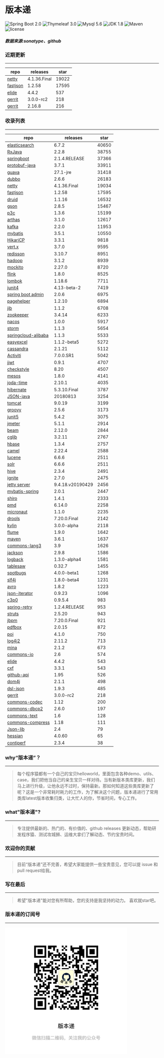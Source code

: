 # 版本递
![Spring Boot 2.0](https://img.shields.io/badge/Spring%20Boot-2.0-brightgreen.svg)
![Thymeleaf 3.0](https://img.shields.io/badge/Thymeleaf-3.0-yellow.svg)
![Mysql 5.6](https://img.shields.io/badge/Mysql-5.6-blue.svg)
![JDK 1.8](https://img.shields.io/badge/JDK-1.8-brightgreen.svg)
![Maven](https://img.shields.io/badge/Maven-3.5.0-yellowgreen.svg)
![license](https://img.shields.io/badge/license-Apache%202-blue.svg)
##### 数据来源:sonatype、github

### 近期更新
---
repo | releases | star
---|---|---
[netty](https://github.com/netty/netty) | 4.1.36.Final | 19022
[fastjson](https://github.com/alibaba/fastjson) | 1.2.58 | 17595
[elide](https://github.com/yahoo/elide) | 4.4.2 | 537
[gerrit](https://github.com/GerritCodeReview/gerrit) | 3.0.0-rc2 | 218
[gerrit](https://github.com/GerritCodeReview/gerrit) | 2.16.8 | 216

### 收录列表
---
repo | releases | star
---|---|---
[elasticsearch](https://github.com/elastic/elasticsearch) | 6.7.2 | 40650 
[RxJava](https://github.com/ReactiveX/RxJava) | 2.2.8 | 38755 
[springboot](https://github.com/spring-projects/spring-boot) | 2.1.4.RELEASE | 37366 
[protobuf-java](https://github.com/protocolbuffers/protobuf) | 3.7.1 | 33911 
[guava](https://github.com/google/guava) | 27.1-jre | 31418 
[dubbo](https://github.com/apache/incubator-dubbo) | 2.6.6 | 26183 
[netty](https://github.com/netty/netty) | 4.1.36.Final | 19034 
[fastjson](https://github.com/alibaba/fastjson) | 1.2.58 | 17595 
[druid](https://github.com/alibaba/druid) | 1.1.16 | 16532 
[gson](https://github.com/google/gson) | 2.8.5 | 15467 
[p3c](https://github.com/alibaba/p3c) | 1.3.6 | 15199 
[arthas](https://github.com/alibaba/arthas) | 3.1.0 | 12617 
[kafka](https://github.com/apache/kafka) | 2.2.0 | 11953 
[mybatis](https://github.com/mybatis/mybatis-3) | 3.5.1 | 10550 
[HikariCP](https://github.com/brettwooldridge/HikariCP) | 3.3.1 | 9818 
[vert.x](https://github.com/eclipse-vertx/vert.x) | 3.7.0 | 9595 
[redisson](https://github.com/redisson/redisson) | 3.10.7 | 8951 
[hadoop](https://github.com/apache/hadoop) | 3.1.2 | 8939 
[mockito](https://github.com/mockito/mockito) | 2.27.0 | 8720 
[flink](https://github.com/apache/flink) | 1.8.0 | 8525 
[lombok](https://github.com/rzwitserloot/lombok) | 1.18.6 | 7711 
[junit4](https://github.com/junit-team/junit4) | 4.13-beta-2 | 7419 
[spring boot admin](https://github.com/codecentric/spring-boot-admin) | 2.0.6 | 6975 
[pagehelper](https://github.com/pagehelper/Mybatis-PageHelper) | 1.2.10 | 6894 
[jib](https://github.com/GoogleContainerTools/jib) | 1.1.2 | 6708 
[zookeeper](https://github.com/apache/zookeeper) | 3.4.14 | 6233 
[nacos](https://github.com/alibaba/nacos) | 1.0.0 | 5917 
[storm](https://github.com/apache/storm) | 1.1.3 | 5654 
[springcloud-alibaba](https://github.com/spring-cloud-incubator/spring-cloud-alibaba) | 1.1.3 | 5533 
[easyexcel](https://github.com/alibaba/easyexcel) | 1.1.2-beta5 | 5272 
[cassandra](https://github.com/apache/cassandra) | 2.1.21 | 5112 
[Activiti](https://github.com/Activiti/Activiti) | 7.0.0.SR1 | 5042 
[jjwt](https://github.com/jwtk/jjwt) | 0.9.1 | 4707 
[checkstyle](https://github.com/checkstyle/checkstyle) | 8.20 | 4507 
[mesos](https://github.com/apache/mesos) | 1.8.0 | 4141 
[joda-time](https://github.com/JodaOrg/joda-time) | 2.10.1 | 4035 
[hibernate](https://github.com/hibernate/hibernate-orm) | 5.3.10.Final | 3787 
[JSON-java](https://github.com/stleary/JSON-java) | 20180813 | 3254 
[tomcat](https://github.com/apache/tomcat) | 9.0.19 | 3199 
[groovy](https://github.com/apache/groovy) | 2.5.6 | 3173 
[junit5](https://github.com/junit-team/junit5) | 5.4.2 | 3075 
[jmeter](https://github.com/apache/jmeter) | 5.1.1 | 2914 
[beam](https://github.com/apache/beam) | 2.12.0 | 2844 
[cglib](https://github.com/cglib/cglib) | 3.2.11 | 2767 
[hbase](https://github.com/apache/hbase) | 1.3.4 | 2757 
[camel](https://github.com/apache/camel) | 2.22.4 | 2588 
[lucene](https://github.com/apache/lucene-solr) | 6.6.6 | 2511 
[solr](https://github.com/apache/lucene-solr) | 6.6.6 | 2511 
[hive](https://github.com/apache/hive) | 2.3.4 | 2491 
[ignite](https://github.com/apache/ignite) | 2.7.0 | 2475 
[jetty server](https://github.com/eclipse/jetty.project) | 9.4.18.v20190429 | 2456 
[mybatis-spring](https://github.com/mybatis/spring-boot-starter) | 2.0.1 | 2447 
[shiro](https://github.com/apache/shiro) | 1.4.1 | 2333 
[pmd](https://github.com/pmd/pmd) | 6.14.0 | 2258 
[micronaut](https://github.com/micronaut-projects/micronaut-core) | 1.1.0 | 2235 
[drools](https://github.com/kiegroup/drools) | 7.20.0.Final | 2142 
[kylin](https://github.com/apache/kylin) | 3.0.0-alpha | 2118 
[flume](https://github.com/apache/flume) | 1.9.0 | 1642 
[maven](https://github.com/apache/maven) | 3.6.1 | 1637 
[commons-lang3](https://github.com/apache/commons-lang) | 3.9 | 1626 
[jackson](https://github.com/FasterXML/jackson-core) | 2.9.8 | 1586 
[logback](https://github.com/qos-ch/logback) | 1.3.0-alpha4 | 1581 
[tablesaw](https://github.com/jtablesaw/tablesaw) | 0.32.7 | 1455 
[spotbugs](https://github.com/spotbugs/spotbugs) | 4.0.0-beta1 | 1268 
[slf4j](https://github.com/qos-ch/slf4j) | 1.8.0-beta4 | 1231 
[avro](https://github.com/apache/avro) | 1.8.2 | 1223 
[json-iterator](https://github.com/json-iterator/java) | 0.9.23 | 1096 
[c3p0](https://github.com/swaldman/c3p0) | 0.9.5.4 | 983 
[spring-retry](https://github.com/spring-projects/spring-retry) | 1.2.4.RELEASE | 953 
[struts](https://github.com/apache/struts) | 2.5.20 | 943 
[jbpm](https://github.com/kiegroup/jbpm) | 7.20.0.Final | 921 
[pdfbox](https://github.com/apache/pdfbox) | 2.0.15 | 872 
[poi](https://github.com/apache/poi) | 4.1.0 | 750 
[log4j2](https://github.com/apache/logging-log4j2) | 2.11.2 | 713 
[mina](https://github.com/apache/mina) | 2.1.2 | 673 
[commons-io](https://github.com/apache/commons-io) | 2.6 | 574 
[elide](https://github.com/yahoo/elide) | 4.4.2 | 543 
[cxf](https://github.com/apache/cxf) | 3.3.1 | 543 
[github-api](https://github.com/kohsuke/github-api) | 1.95 | 526 
[dom4j](https://github.com/dom4j/dom4j) | 2.1.1 | 498 
[dsl-json](https://github.com/ngs-doo/dsl-json) | 1.9.3 | 485 
[gerrit](https://github.com/GerritCodeReview/gerrit) | 3.0.0-rc2 | 218 
[commons-codec](https://github.com/apache/commons-codec) | 1.12 | 200 
[commons-dbcp2](https://github.com/apache/commons-dbcp) | 2.6.0 | 197 
[commons-text](https://github.com/apache/commons-text) | 1.6 | 128 
[commons-compress](https://github.com/apache/commons-compress) | 1.18 | 111 
[Json-lib](https://github.com/aalmiray/Json-lib) | 2.4 | 79 
[hessian](https://github.com/ebourg/hessian) | 4.0.60 | 65 
[contiperf](https://github.com/lucaspouzac/contiperf) | 2.3.4 | 38 

### why“版本递”？
--- 
>每个程序猿都有一个自己的宝贝helloworld，里面包含各种demo、utils、case，我们把他当自己的亲生宝贝一样对待。当有新版本类库更新，我们马上进行升级，让他永远不过时，保持最新。那如何知道这些类库更新了呢？这是一个非常耗时耗力的工作，为了解决这个问题，版本递进行了常用类库latest版本收集归类，让大忙人的你，节省时间，专心工作。


### what"版本递"?
---
> 专注提供最新的、热门的、有价值的、github releases 更新动态，帮助研发程序猿、测试攻城狮、运维大拿们了解动态、节约宝贵时间。

### 欢迎你的贡献
---
> 目前“版本递”还不完善，希望大家能提供一些宝贵意见，您可以提 issue 和 pull request给我。


### 写在最后
---
> 希望"版本递"能对您有所帮助，您的支持是我坚持的动力。
> 喜欢就star吧。

### 版本递的订阅号
---
<img src="https://github.com/jartisan2001/latest/blob/master/Image.jpg" width="400" hegiht="400" align=left />